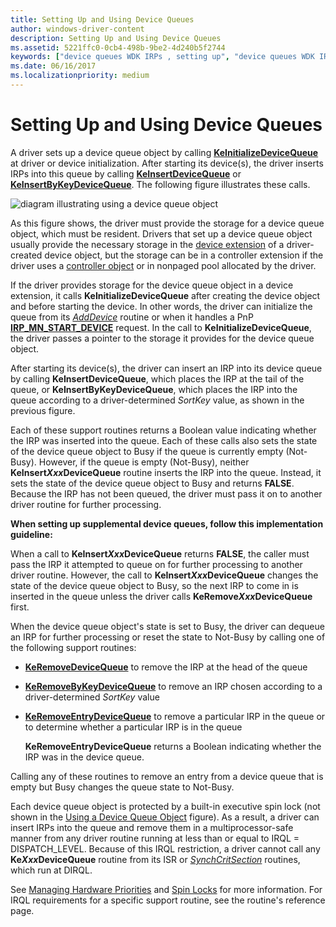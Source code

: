 ```yaml
---
title: Setting Up and Using Device Queues
author: windows-driver-content
description: Setting Up and Using Device Queues
ms.assetid: 5221ffc0-0cb4-498b-9be2-4d240b5f2744
keywords: ["device queues WDK IRPs , setting up", "device queues WDK IRPs , objects", "inserting IRPs in queue", "storing device queue objects", "supplemental IRP queues WDK kernel"]
ms.date: 06/16/2017
ms.localizationpriority: medium
---
```


# Setting Up and Using Device Queues





A driver sets up a device queue object by calling [**KeInitializeDeviceQueue**](https://msdn.microsoft.com/library/windows/hardware/ff552126) at driver or device initialization. After starting its device(s), the driver inserts IRPs into this queue by calling [**KeInsertDeviceQueue**](https://msdn.microsoft.com/library/windows/hardware/ff552180) or [**KeInsertByKeyDeviceQueue**](https://msdn.microsoft.com/library/windows/hardware/ff552178). The following figure illustrates these calls.

![diagram illustrating using a device queue object](images/3devqobj.png)

As this figure shows, the driver must provide the storage for a device queue object, which must be resident. Drivers that set up a device queue object usually provide the necessary storage in the [device extension](device-extensions.md) of a driver-created device object, but the storage can be in a controller extension if the driver uses a [controller object](using-controller-objects.md) or in nonpaged pool allocated by the driver.

If the driver provides storage for the device queue object in a device extension, it calls **KeInitializeDeviceQueue** after creating the device object and before starting the device. In other words, the driver can initialize the queue from its [*AddDevice*](https://msdn.microsoft.com/library/windows/hardware/ff540521) routine or when it handles a PnP [**IRP\_MN\_START\_DEVICE**](https://msdn.microsoft.com/library/windows/hardware/ff551749) request. In the call to **KeInitializeDeviceQueue**, the driver passes a pointer to the storage it provides for the device queue object.

After starting its device(s), the driver can insert an IRP into its device queue by calling **KeInsertDeviceQueue**, which places the IRP at the tail of the queue, or **KeInsertByKeyDeviceQueue**, which places the IRP into the queue according to a driver-determined *SortKey* value, as shown in the previous figure.

Each of these support routines returns a Boolean value indicating whether the IRP was inserted into the queue. Each of these calls also sets the state of the device queue object to Busy if the queue is currently empty (Not-Busy). However, if the queue is empty (Not-Busy), neither **KeInsert*Xxx*DeviceQueue** routine inserts the IRP into the queue. Instead, it sets the state of the device queue object to Busy and returns **FALSE**. Because the IRP has not been queued, the driver must pass it on to another driver routine for further processing.

**When setting up supplemental device queues, follow this implementation guideline:**

When a call to **KeInsert*Xxx*DeviceQueue** returns **FALSE**, the caller must pass the IRP it attempted to queue on for further processing to another driver routine.
However, the call to **KeInsert*Xxx*DeviceQueue** changes the state of the device queue object to Busy, so the next IRP to come in is inserted in the queue unless the driver calls **KeRemove*Xxx*DeviceQueue** first.

When the device queue object's state is set to Busy, the driver can dequeue an IRP for further processing or reset the state to Not-Busy by calling one of the following support routines:

-   [**KeRemoveDeviceQueue**](https://msdn.microsoft.com/library/windows/hardware/ff553156) to remove the IRP at the head of the queue

-   [**KeRemoveByKeyDeviceQueue**](https://msdn.microsoft.com/library/windows/hardware/ff553152) to remove an IRP chosen according to a driver-determined *SortKey* value

-   [**KeRemoveEntryDeviceQueue**](https://msdn.microsoft.com/library/windows/hardware/ff553163) to remove a particular IRP in the queue or to determine whether a particular IRP is in the queue

    **KeRemoveEntryDeviceQueue** returns a Boolean indicating whether the IRP was in the device queue.

Calling any of these routines to remove an entry from a device queue that is empty but Busy changes the queue state to Not-Busy.

Each device queue object is protected by a built-in executive spin lock (not shown in the [Using a Device Queue Object](#ddk-setting-up-and-using-device-queues-kg) figure). As a result, a driver can insert IRPs into the queue and remove them in a multiprocessor-safe manner from any driver routine running at less than or equal to IRQL = DISPATCH\_LEVEL. Because of this IRQL restriction, a driver cannot call any **Ke*Xxx*DeviceQueue** routine from its ISR or [*SynchCritSection*](https://msdn.microsoft.com/library/windows/hardware/ff563928) routines, which run at DIRQL.

See [Managing Hardware Priorities](managing-hardware-priorities.md) and [Spin Locks](spin-locks.md) for more information. For IRQL requirements for a specific support routine, see the routine's reference page.

 

 




